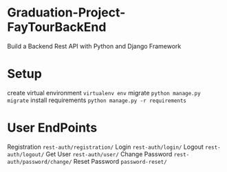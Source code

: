 # Graduation-Project-FayTourBackEnd
Build a Backend Rest API with Python and Django Framework 

# Setup
create virtual environment  `virtualenv env`
migrate  `python manage.py migrate`
install requirements  `python manage.py -r requirements`

# User EndPoints
Registration     `rest-auth/registration/`
Login            `rest-auth/login/`
Logout           `rest-auth/logout/`
Get User         `rest-auth/user/`
Change Password  `rest-auth/password/change/`
Reset Password   `password-reset/`